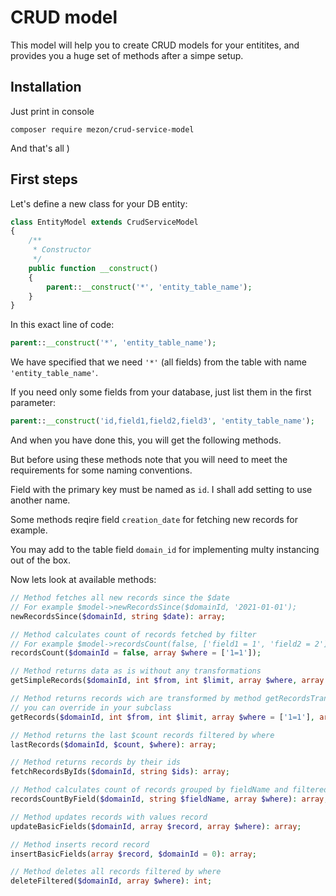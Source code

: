 # CRUD model

This model will help you to create CRUD models for your entitites, and provides you a huge set of methods after a simpe setup.

## Installation

Just print in console

```
composer require mezon/crud-service-model
```

And that's all )

## First steps

Let's define a new class for your DB entity:

```php
class EntityModel extends CrudServiceModel
{
	/**
	 * Constructor
	 */
	public function __construct()
	{
		parent::__construct('*', 'entity_table_name');
	}
}
```

In this exact line of code:

```php
parent::__construct('*', 'entity_table_name');
```

We have specified that we need `'*'` (all fields) from the table with name `'entity_table_name'`.

If you need only some fields from your database, just list them in the first parameter:

```php
parent::__construct('id,field1,field2,field3', 'entity_table_name');
```

And when you have done this, you will get the following methods.

But before using these methods note that you will need to meet the requirements for some naming conventions.

Field with the primary key must be named as `id`. I shall add setting to use another name.

Some methods reqire field `creation_date` for fetching new records for example.

You may add to the table field `domain_id` for implementing multy instancing out of the box.

Now lets look at available methods:

```php
// Method fetches all new records since the $date
// For example $model->newRecordsSince($domainId, '2021-01-01');
newRecordsSince($domainId, string $date): array;
```

```php
// Method calculates count of records fetched by filter
// For example $model->recordsCount(false, ['field1 = 1', 'field2 = 2']);
recordsCount($domainId = false, array $where = ['1=1']);
```

```php
// Method returns data as is without any transformations
getSimpleRecords($domainId, int $from, int $limit, array $where, array $order = []): array;
```

```php
// Method returns records wich are transformed by method getRecordsTransformer wuch 
// you can override in your subclass
getRecords($domainId, int $from, int $limit, array $where = ['1=1'], array $order = []): array;
```

```php
// Method returns the last $count records filtered by where
lastRecords($domainId, $count, $where): array;
```

```php
// Method returns records by their ids
fetchRecordsByIds($domainId, string $ids): array;
```

```php
// Method calculates count of records grouped by fieldName and filtered by where
recordsCountByField($domainId, string $fieldName, array $where): array;
```

```php
// Method updates records with values record
updateBasicFields($domainId, array $record, array $where): array;
```

```php
// Method inserts record record
insertBasicFields(array $record, $domainId = 0): array;
```

```php
// Method deletes all records filtered by where
deleteFiltered($domainId, array $where): int;
```